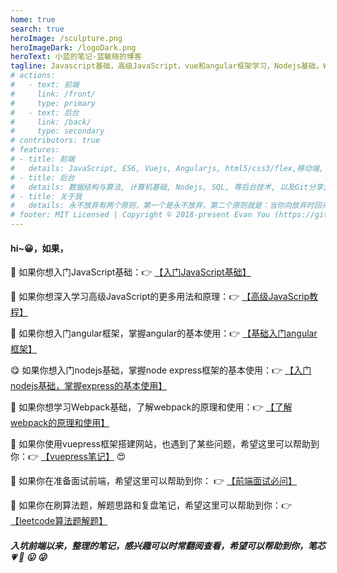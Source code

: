 ```yaml
---
home: true
search: true
heroImage: /sculpture.png
heroImageDark: /logoDark.png
heroText: 小蓝的笔记-蓝敏晓的博客
tagline: Javascript基础，高级JavaScript，vue和angular框架学习，Nodejs基础，Webpack打包工具使用等，一名前端程序员的日常学习笔记分享！
# actions:
#   - text: 前端
#     link: /front/
#     type: primary
#   - text: 后台
#     link: /back/
#     type: secondary
# contributors: true
# features:
# - title: 前端
#   details: JavaScript, ES6, Vuejs, Angularjs, html5/css3/flex,移动端, 打包工具等前端技术, 以及前端案例分享;
# - title: 后台
#   details: 数据结构与算法, 计算机基础, Nodejs, SQL, 等后台技术, 以及Git分享; 
# - title: 关于我
#   details: 永不放弃有两个原则，第一个是永不放弃，第二个原则就是：当你向放弃时回头看看第一个原则;
# footer: MIT Licensed | Copyright © 2018-present Evan You (https://github.com/yyx990803)
---
```


#### hi~:grinning:，如果，
:smiling_face_with_three_hearts: 如果你想入门JavaScript基础：:point_right: <a class="link" href="/front/javascript-basics/javascript-basic.html">【入门JavaScript基础】</a>

:smiling_face_with_three_hearts: 如果你想深入学习高级JavaScript的更多用法和原理：:point_right: <a class="link" href="/front/javascript/browser-scope.html">【高级JavaScrip教程】</a>

:hugs: 如果你想入门angular框架，掌握angular的基本使用：:point_right: <a class="link" href="/front/angular/angular-basics.html">【基础入门angular框架】</a>

:yum: 如果你想入门nodejs基础，掌握node express框架的基本使用：:point_right: <a class="link" href="/back/nodejs/nodejs.html">【入门nodejs基础，掌握express的基本使用】</a>

:hugs: 如果你想学习Webpack基础，了解webpack的原理和使用：:point_right: <a class="link" href="/front/packer-tool/webpack.html">【了解webpack的原理和使用】</a>

:hand_over_mouth:	如果你使用vuepress框架搭建网站，也遇到了某些问题，希望这里可以帮助到你：:point_right: <a class="link" href="/front/vuepress/reflesh404.html">【vuepress笔记】</a> :heart_eyes:


:smiling_face_with_three_hearts: 如果你在准备面试前端，希望这里可以帮助到你： :point_right: <a class="link" href="/front/interview/interview.html">【前端面试必问】</a>

:hugs: 如果你在刷算法题，解题思路和复盘笔记，希望这里可以帮助到你：:point_right: <a class="link" href="/front/interview/leetcode.html">【leetcode算法题解题】</a>


##### 入坑前端以来，整理的笔记，感兴趣可以时常翻阅查看，希望可以帮助到你，笔芯 :heartpulse: :star_struck: :stuck_out_tongue: :stuck_out_tongue_winking_eye: 
 
<ClientOnly>
  <ThreeD />
</ClientOnly>


<ClientOnly>
  <Footer></Footer>
</ClientOnly>